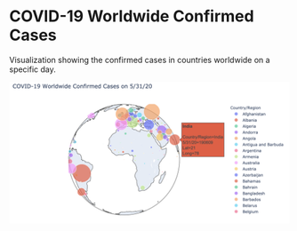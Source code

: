 # COVID-19 Worldwide Confirmed Cases

Visualization showing the confirmed cases in countries worldwide on a specific day.

![Visualization](https://github.com/joydeepm02/covid19-visualizations/blob/master/covid19-world-confirmed-cases/COVID19WorldwideConfirmedCases.png)
